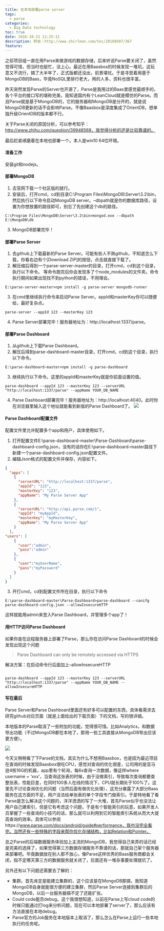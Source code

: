 ```yaml
---
title: 在本地部署parse server
tags:
  - parse
categories:
  - Big Data technology
toc: true
date: 2016-10-21 11:25:11
description: 转自：http://www.shirlman.com/tec/20160507/367
feature:
---
```


之前项目组一直在用Parse来做游戏的数据存储，后来听说Parse要关闭了，虽然觉得可惜，但当时也挺忙，没上心。最近在用Baasbox的时候发现一堆坑，这玩意又不流行，搞了大半年了，正式版都还没出，前景堪忧。于是寻思着用基于MongoDB的Baas，毕竟NoSQL里排行老大，用的人多，资料也很丰富。

昨天突然发现Parse的Server也开源了，Parse是我用过的Baas里感觉最顺手的，各个平台的接口写的堪称完美，我知道国内有个LeanCloud就是模仿的Parse。而且Parse就是基于MongoDB的，它的服务器和MongoDB是分开的，就是说MongoDB更新的话不会影响Parse。不像Baasbox是深度集成了OrientDB，想单独升级OrientDB的版本都不行。
<!-- more -->
关于Parse关闭的原因分析，可以参考知乎：http://www.zhihu.com/question/39948568，我觉得分析的还是比较靠谱的。

最后赶紧琢磨着在本地也部署一个。本人是win10 64位环境。

#### 准备工作
安装git和nodejs。

#### 部署MongoDB
1. 去官网下载一个社区版的就行。
2. 安装后，打开cmd，cd到目录C:\Program Files\MongoDB\Server\3.2\bin，然后执行以下命令启动MongoDB server。–dbpath就是你的数据库路径，设置为你想放置的路径即可，别忘了先创建这个db的路径。
```
C:\Program Files\MongoDB\Server\3.2\bin>mongod.exe --dbpath E:\MongoDB\db
```
3. MongoDB部署完毕！
#### 部署Parse Server
1. 去github上下载最新的Parse Server。可能有些人不熟github，不知道怎么下载，你看右边有个[Download ZIP]的按钮，点击就直接下载了。
2. 解压缩后得到一个parse-server-master的目录，打开cmd，cd到这个目录，执行以下命令。
等命令跑完后你会发现多了个node_modules的文件夹。命令执行期间如果出现找不到python的错误，不用理会。
```
E:\parse-server-master>npm install -g parse-server mongodb-runner
```
3. 在cmd里继续执行命令来启动Parse Server。appId和masterKey你可以随便给，最好复杂点。
```
parse-server --appId 123 --masterKey 123
```
4. Parse Server部署完毕！服务器地址为：http://localhost:1337/parse。
#### 部署Parse Dashboard
1. 从github上下载Parse Dashboard。
2. 解压后得到parse-dashboard-master目录，打开cmd，cd到这个目录，执行以下命令。
```
E:\parse-dashboard-master>npm install -g parse-dashboard
```
3. 继续执行以下命令。这里的appId和masterKey就是你前面设置的值。
```
parse-dashboard --appId 123 --masterKey 123 --serverURL "http://localhost:1337/parse" --appName YOUR_DB_NAME
```
4. Parse Dashboard部署完毕！服务器地址为：http://localhost:4040。此时你在浏览器里输入这个地址就能看到新版的Parse Dashboard了。
![](http://blog.shirlman.com/wp-content/uploads/2016/05/LocalParseDashboard.png)

#### Parse Dashboard配置文件
配置文件里允许配置多个app和用户，具体使用如下。

1. 打开配置文件E:\parse-dashboard-master\Parse-Dashboard\parse-dashboard-config.json，没有的话你在E:\parse-dashboard-master路径下新建一个parse-dashboard-config.json配置文件。
2. 编辑Json格式的配置文件并保存，内容如下。
``` json
{
  "apps": [
    {
      "serverURL": "http://localhost:1337/parse",
      "appId": "123",
      "masterKey": "123",
      "appName": "My Parse Server App"
    },
    {
      "serverURL": "http://api.parse.com/1",
      "appId": "myAppId",
      "masterKey": "myMasterKey",
      "appName": "My Parse Server App"
    }
  ],
"users": [
    {
      "user":"admin",
      "pass":"admin"
    },
    {
      "user":"myUserName",
      "pass":"myPassword"
    }
  ]
}
```
3. 开打cmd，cd到配置文件所在目录，执行以下命令
```
E:\parse-dashboard-master\Parse-Dashboard>parse-dashboard --conifg parse-dashboard-config.json --allowInsecureHTTP
```
这样就能用admin来登入Parse Dashboard，并管理多个app了！
#### 用HTTP访问Parse Dashboard
如果你是在远程服务器上部署了Parse，那么你在访问Parse Dashboard的时候会发现出现这个问题

>Parse Dashboard can only be remotely accessed via HTTPS

解决方案：在启动命令行后面加上–allowInsecureHTTP
```

parse-dashboard --appId 123 --masterKey 123 --serverURL "http://localhost:1337/parse" --appName YOUR_DB_NAME --allowInsecureHTTP
```
#### 写在最后
Parse Server和Parse Dashboard里面还有好多可以配置的东西，具体看需求去研究github对应页面（就是上面给出的下载页面）下的文档，写的很详细。

本地版本的Parse取消了一些附加的功能，觉得很可惜。比如Analytics，和数据导出功能（不过MongoDB都在本地了，那用一些工具直接从MongoDB导出应该更方便）。

![](http://blog.shirlman.com/wp-content/uploads/2016/05/oldParse.jpg)

今天又稍稍看了下Parse的文档，其实为什么不想用Baasbox，也是因为最近项目在查询的时候发现Baasbox很吃CPU，感觉对查询的优化很差，公司用的是亚马逊4核16G的机器，app里有个轮询，每6s查询一次数据，像这样where username = ‘xxx’，当查询这张表的时候，由于没做索引，导致每次查询都要查整张表，性能巨差，在同时100多人在线的情况下，CPU就长期处于100%了。这里先不讨论查询优化的问题（当然后面有做优化处理），这充分暴露了大部分Baas服务在这方面的不足，用户没法给单张表的单个字段专门做索引。于是特地看了看Parse是怎么解决这个问题的，洋洋洒洒的写了一大堆，首先Parse似乎也没法让用户自己建索引，但是它有考虑这个问题，于是有个智能索引的玩意，如果开发人员掌握了一些查询的小技巧的话，那么就可以利用到它的智能索引系统从而大大提高查询的效率。具体可以参阅https://www.parse.com/docs/android/guide#performance，我也没完全看完。当然还有一些特殊的字段来帮你优化存储结构，比如Relation和Pointer。

总之Parse的后端数据服务体验加上主流的MongoDB，我觉得自己来弄的话已经是完美的选择了，如果觉得第三方数据存储服务不靠谱的话，那就自己架个服务器来部署吧。毕竟数据放在别人那不放心，像Parse这样优秀的Baas服务商都会关闭，指不定哪天第三方的数据服务就关闭了，后面还有一堆杂事要处理就坑了。

另外还有以下问题还需要去了解的：

* 集群。首先肯定是能建立集群的，这个应该是在MongoDB那搞，我知道MongoDB自身就能很方便的建立集群，然后Parse Server连接到集群后的MongoDB，以后一台服务器搞不定了还能扩张。
* Could code能否debug。这个我很想知道，以前在Parse上写cloud code的时候只能通过打log来分析问题，现在可以本地部署了server了，那么应该有方法直接在本地debug。
* Parse官方的Job服务在本地版本上取消了，那么怎么在Parse上运行一些本地执行的任务呢。